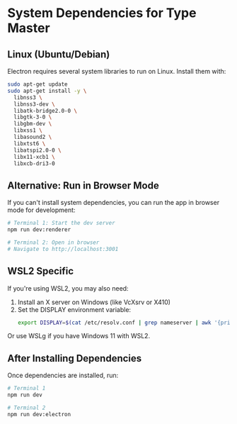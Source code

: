 # System Dependencies for Type Master

## Linux (Ubuntu/Debian)

Electron requires several system libraries to run on Linux. Install them with:

```bash
sudo apt-get update
sudo apt-get install -y \
  libnss3 \
  libnss3-dev \
  libatk-bridge2.0-0 \
  libgtk-3-0 \
  libgbm-dev \
  libxss1 \
  libasound2 \
  libxtst6 \
  libatspi2.0-0 \
  libx11-xcb1 \
  libxcb-dri3-0
```

## Alternative: Run in Browser Mode

If you can't install system dependencies, you can run the app in browser mode for development:

```bash
# Terminal 1: Start the dev server
npm run dev:renderer

# Terminal 2: Open in browser
# Navigate to http://localhost:3001
```

## WSL2 Specific

If you're using WSL2, you may also need:

1. Install an X server on Windows (like VcXsrv or X410)
2. Set the DISPLAY environment variable:
   ```bash
   export DISPLAY=$(cat /etc/resolv.conf | grep nameserver | awk '{print $2}'):0
   ```

Or use WSLg if you have Windows 11 with WSL2.

## After Installing Dependencies

Once dependencies are installed, run:

```bash
# Terminal 1
npm run dev

# Terminal 2  
npm run dev:electron
```
